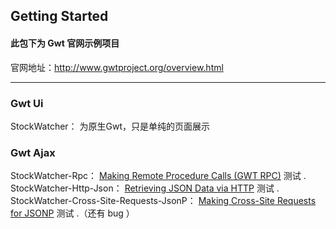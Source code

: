 ## Getting Started

#### 此包下为 Gwt 官网示例项目  

官网地址：http://www.gwtproject.org/overview.html  

----
### Gwt Ui 
StockWatcher： 为原生Gwt，只是单纯的页面展示


### Gwt Ajax

 StockWatcher-Rpc： [Making Remote Procedure Calls (GWT RPC)](http://www.gwtproject.org/doc/latest/tutorial/RPC.html) 测试 .  
 StockWatcher-Http-Json： [Retrieving JSON Data via HTTP](http://www.gwtproject.org/doc/latest/tutorial/JSON.html) 测试 .  
 StockWatcher-Cross-Site-Requests-JsonP： [Making Cross-Site Requests for JSONP](http://www.gwtproject.org/doc/latest/tutorial/Xsite.html) 测试 .（还有 bug ）
